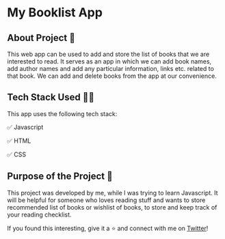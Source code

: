 # My Booklist App

## About Project 📝
This web app can be used to add and store the list of books that we are interested to read. It serves as an app in which we can add book names, add author names and add any particular information, links etc. related to that book. We can add and delete books from the app at our convenience.

## Tech Stack Used 👨‍💻
This app uses the following tech stack:

✅ Javascript

✅ HTML

✅ CSS

## Purpose of the Project 🎯
This project was developed by me, while I was trying to learn Javascript.
It will be helpful for someone who loves reading stuff and wants to store recommended list of books or wishlist of books, to store and keep track of your reading checklist.

If you found this interesting, give it a ⭐ and connect with me on [Twitter](https://twitter.com/imshikhar06)!
